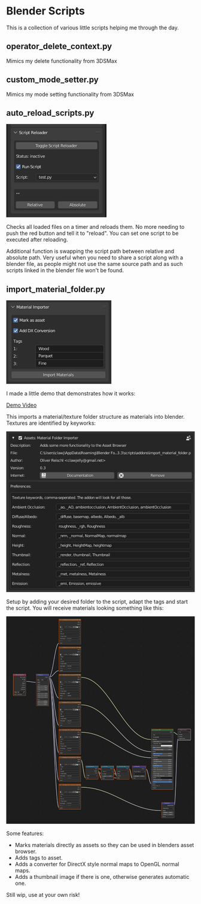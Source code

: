 # Blender Scripts
This is a collection of various little scripts helping me through the day.

## operator_delete_context.py

Mimics my delete functionality from 3DSMax

## custom_mode_setter.py

Mimics my mode setting functionality from 3DSMax

## auto_reload_scripts.py

![auto_reloader](img/auto_reloader.PNG)

Checks all loaded files on a timer and reloads them. No more needing to push the red button and tell it to "reload". You can set one script to be executed after reloading.

Additional function is swapping the script path between relative and absolute path. Very useful when you need to share a script along with a blender file, as people might not use the same source path and as such scripts linked in the blender file won't be found.

## import_material_folder.py

![material_folder_importer](img/material_folder_importer.PNG)

I made a little demo that demonstrates how it works:

[Demo Video](https://youtu.be/O3Rofp_yQ3A)

This imports a material/texture folder structure as materials into blender. Textures are identified by keyworks:

![material_folder_importer_settings](img/material_folder_importer_settings.PNG)

Setup by adding your desired folder to the script, adapt the tags and start the script. You will receive materials looking something like this:

![nodenetwork](img/nodenetwork.png)

Some features:

- Marks materials directly as assets so they can be used in blenders asset browser.
- Adds tags to asset.
- Adds a converter for DirectX style normal maps to OpenGL normal maps.
- Adds a thumbnail image if there is one, otherwise generates automatic one.

Still wip, use at your own risk!
